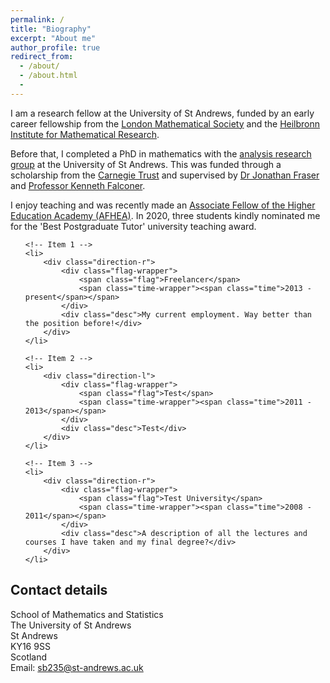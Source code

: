 ```yaml
---
permalink: /
title: "Biography"
excerpt: "About me"
author_profile: true
redirect_from:
  - /about/
  - /about.html
  -
---
```


I am a research fellow at the University of St Andrews, funded by an early career fellowship from the [London Mathematical Society](https://www.lms.ac.uk/) and the [Heilbronn Institute for Mathematical Research](https://heilbronn.ac.uk/).  

Before that, I completed a PhD in mathematics with the [analysis research group](http://www.mcs.st-andrews.ac.uk/pg/pure/Analysis/) at the University of St Andrews. This was funded through a scholarship from the [Carnegie Trust](https://www.carnegie-trust.org/) and supervised by [Dr Jonathan Fraser](http://www.mcs.st-andrews.ac.uk/~jmf32/) and
[Professor Kenneth Falconer](http://www.mcs.st-and.ac.uk/~kenneth/).   

I enjoy teaching and was recently made an [Associate Fellow of the Higher Education Academy (AFHEA)](https://stuartburrell.github.io/files/cert-afhea.pdf). In 2020, three students kindly nominated me for the 'Best Postgraduate Tutor' university teaching award.  

<link href='https://fonts.googleapis.com/css?family=Open+Sans:400,300,300italic,400italic,600,600italic,700,700italic' rel='stylesheet' type='text/css'>

<link href='./about.css' rel='stylesheet' type='text/css'>


<!-- The Timeline -->

<ul class="timeline">

	<!-- Item 1 -->
	<li>
		<div class="direction-r">
			<div class="flag-wrapper">
				<span class="flag">Freelancer</span>
				<span class="time-wrapper"><span class="time">2013 - present</span></span>
			</div>
			<div class="desc">My current employment. Way better than the position before!</div>
		</div>
	</li>

	<!-- Item 2 -->
	<li>
		<div class="direction-l">
			<div class="flag-wrapper">
				<span class="flag">Test</span>
				<span class="time-wrapper"><span class="time">2011 - 2013</span></span>
			</div>
			<div class="desc">Test</div>
		</div>
	</li>

	<!-- Item 3 -->
	<li>
		<div class="direction-r">
			<div class="flag-wrapper">
				<span class="flag">Test University</span>
				<span class="time-wrapper"><span class="time">2008 - 2011</span></span>
			</div>
			<div class="desc">A description of all the lectures and courses I have taken and my final degree?</div>
		</div>
	</li>

</ul>


## Contact details

School of Mathematics and Statistics  
The University of St Andrews  
St Andrews  
KY16 9SS  
Scotland  
Email: sb235@st-andrews.ac.uk
